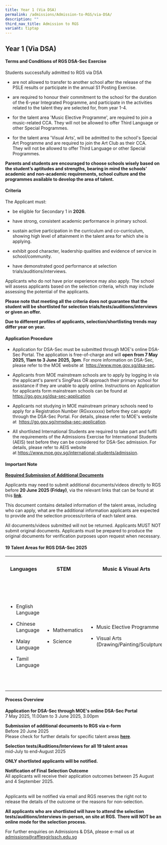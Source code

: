 ```yaml
---
title: Year 1 (Via DSA)
permalink: /admissions/Admission-to-RGS/via-DSA/
description: ""
third_nav_title: Admission to RGS
variant: tiptap
---
```

<h2><strong>Year 1 (Via DSA)</strong></h2>
<h4><strong>Terms and Conditions of RGS DSA-Sec Exercise</strong></h4>
<p>Students successfully admitted to RGS via DSA</p>
<ul data-tight="true" class="tight">
<li>
<p>are not allowed to transfer to another school after the release of the
PSLE results or participate in the annual S1 Posting Exercise.</p>
</li>
<li>
<p>are required to honour their commitment to the school for the duration
of the 6-year Integrated Programme, and participate in the activities related
to the talent they are selected for, from year 1-4.</p>
</li>
<li>
<p>for the talent area 'Music Elective Programme', are required to join a
music-related CCA. They&nbsp;will not&nbsp;be allowed to offer Third Language
or other Special Programmes.</p>
</li>
<li>
<p>for the talent area 'Visual Arts', will be admitted to the school's Special
Art Programme and are required to join the Art Club as their CCA. They&nbsp;will
not&nbsp;be allowed to offer Third Language or other Special Programmes.</p>
</li>
</ul>
<p><strong>Parents and students are encouraged to choose schools wisely based on the student’s aptitudes and strengths, bearing in mind the schools’ academic and non-academic requirements, school culture and the programmes available to develop the area of talent.</strong>
</p>
<h4><strong>Criteria</strong></h4>
<p>The Applicant must:</p>
<ul data-tight="true" class="tight">
<li>
<p>be eligible for Secondary 1 in&nbsp;<strong>2026</strong>.</p>
</li>
<li>
<p>have strong, consistent academic performance in primary school.</p>
</li>
<li>
<p>sustain active participation in the curriculum and co-curriculum, showing
high level of attainment in the talent area for which she is applying.</p>
</li>
<li>
<p>exhibit good character, leadership qualities and evidence of service in
school/community.</p>
</li>
<li>
<p>have demonstrated good performance at selection trials/auditions/interviews.</p>
</li>
</ul>
<p>Applicants who do not have prior experience may also apply. The school
will assess applicants based on the selection criteria, which may include
assessing the potential of the applicants.</p>
<p><strong>Please note that meeting all the criteria does not guarantee that the student will be shortlisted for selection trials/tests/auditions/interviews or given an offer.</strong>
</p>
<p><strong>Due to different profiles of applicants, selection/shortlisting trends may differ year on year.</strong>
</p>
<h4><strong>Application Procedure</strong></h4>
<ul data-tight="true" class="tight">
<li>
<p>Application for DSA-Sec must be submitted through MOE's online DSA-Sec
Portal. The application is free-of-charge and will <strong>open from 7 May 2025, 11am to 3 June 2025, 3pm</strong>.
For more information on DSA-Sec, please refer to the MOE website at&nbsp;
<a href="https://www.moe.gov.sg/dsa-sec" rel="noopener noreferrer nofollow" target="_blank">https://www.moe.gov.sg/dsa-sec</a>.</p>
</li>
<li>
<p>Applicants from MOE mainstream schools are to apply by logging in via
the applicant's parent's SingPass OR approach their primary school for
assistance if they are unable to apply online. Instructions on Application
for applicants form mainstream schools can be found at <a href="https://go.gov.sg/dsa-sec-application" rel="noopener noreferrer nofollow" target="_blank">https://go.gov.sg/dsa-sec-application</a>
</p>
</li>
<li>
<p>Applicants&nbsp;not&nbsp;studying in MOE mainstream primary schools need
to apply for a Registration Number (RGxxxxxxx) before they can apply through
the DSA-Sec Portal. For details, please refer to MOE's website at&nbsp;
<a href="https://go.gov.sg/nmsdsa-sec-application" rel="noopener noreferrer nofollow" target="_blank">https://go.gov.sg/nmsdsa-sec-application</a>.</p>
</li>
<li>
<p>All shortlisted International Students are required to take part and fulfil
the requirements of the Admissions Exercise for International Students
(AEIS) test before they can be considered for DSA-Sec admission. For details,
please refer to AEIS website at&nbsp;<a href="https://www.moe.gov.sg/international-students/admission" rel="noopener noreferrer nofollow" target="_blank">https://www.moe.gov.sg/international-students/admission</a>.</p>
<p></p>
</li>
</ul>
<h4><strong>Important Note</strong></h4>
<p><strong><u>Required Submission of Additional Documents</u></strong>
</p>
<p>Applicants may need to submit additional documents/videos directly to
RGS before <strong>20 June 2025 (Friday)</strong>, via the relevant links
that can be found at this <strong><a href="/files/2024_Webpage_RGS_DSA_TalentInfo__080424_.pdf" rel="noopener noreferrer nofollow" target="_blank">link</a></strong>.</p>
<p>This document contains detailed information of the talent areas, including
who can apply, what are the additional information applicants are expected
to provide and the selection process/criteria of each talent area.</p>
<p>All documents/videos submitted will not be returned. Applicants MUST NOT
submit original documents. Applicants must be prepared to produce the original
documents for verification purposes upon request when necessary.</p>
<h4><strong>19 Talent Areas for RGS DSA-Sec 2025</strong></h4>
<table style="minWidth: 125px">
<colgroup>
<col>
<col>
<col>
<col>
<col>
</colgroup>
<tbody>
<tr>
<th rowspan="1" colspan="1">
<p>Languages</p>
</th>
<th rowspan="1" colspan="1">
<p>STEM</p>
</th>
<th rowspan="1" colspan="1">
<p>Music &amp; Visual Arts</p>
</th>
<th rowspan="1" colspan="1">
<p>Leadership</p>
</th>
<th rowspan="1" colspan="1">
<p>Sports &amp; Games</p>
</th>
</tr>
<tr>
<td rowspan="1" colspan="1">
<ul data-tight="true" class="tight">
<li>
<p>English Language</p>
</li>
<li>
<p>Chinese Language</p>
</li>
<li>
<p>Malay Language</p>
</li>
<li>
<p>Tamil Language</p>
</li>
</ul>
</td>
<td rowspan="1" colspan="1">
<ul data-tight="true" class="tight">
<li>
<p>Mathematics</p>
</li>
<li>
<p>Science</p>
<p></p>
</li>
</ul>
</td>
<td rowspan="1" colspan="1">
<ul data-tight="true" class="tight">
<li>
<p>Music Elective Programme</p>
</li>
<li>
<p>Visual Arts (Drawing/Painting/Sculpture)</p>
</li>
</ul>
</td>
<td rowspan="1" colspan="1">
<ul data-tight="true" class="tight">
<li>
<p>Community Youth Leadership</p>
</li>
</ul>
</td>
<td rowspan="1" colspan="1">
<ul data-tight="true" class="tight">
<li>
<p>Badminton</p>
</li>
<li>
<p>Basketball</p>
</li>
<li>
<p>Netball</p>
</li>
<li>
<p>Rhythmic Gymnastics</p>
</li>
<li>
<p><strong>Sailing (final year)</strong>
</p>
</li>
<li>
<p>Softball</p>
</li>
<li>
<p>Squash</p>
</li>
<li>
<p>Swimming</p>
</li>
</ul>
</td>
</tr>
</tbody>
</table>
<h4><strong>Process Overview</strong></h4>
<p><strong>Application for DSA-Sec through MOE's online DSA-Sec Portal</strong> 
<br>7 May 2025, 11.00am to 3 June 2025, 3.00pm</p>
<p><strong>Submission of additional documents to RGS via e-form</strong> 
<br>Before 20 June 2025
<br>Please check for further details for specific talent areas <strong><a href="/files/2024_Webpage_RGS_DSA_TalentInfo__080424_.pdf" rel="noopener noreferrer nofollow" target="_blank">here</a></strong>.</p>
<p><strong>Selection tests/Auditions/Interviews for all 19 talent areas</strong> 
<br>mid-July to end-August 2025</p>
<p><strong>ONLY shortlisted applicants will be notified.</strong>
</p>
<p><strong>Notification of Final Selection Outcome</strong> 
<br>All applicants will receive their application outcomes between 25 August
and 4 September 2025.<strong><br><br></strong>
</p>
<p>Applicants will be notified via email and RGS reserves the right not to
release the details of the outcome or the reasons for non-selection.</p>
<p><strong>All applicants who are shortlisted will have to attend the selection tests/auditions/interviews in-person, on site at RGS.</strong>  <strong>There will NOT be an online mode for the selection process.</strong>
</p>
<p>For further enquiries on Admissions &amp; DSA, please e-mail us at <a href="admissions@rafflesgirlssch.edu.sg" rel="noopener noreferrer nofollow" target="_blank">admissions@rafflesgirlssch.edu.sg</a>
</p>